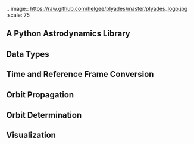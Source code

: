 .. image:: https://raw.github.com/helgee/plyades/master/plyades_logo.jpg
    :scale: 75

A Python Astrodynamics Library
------------------------------

Data Types
----------


Time and Reference Frame Conversion
-----------------------------------

Orbit Propagation
-----------------

Orbit Determination
-------------------

Visualization
-------------
